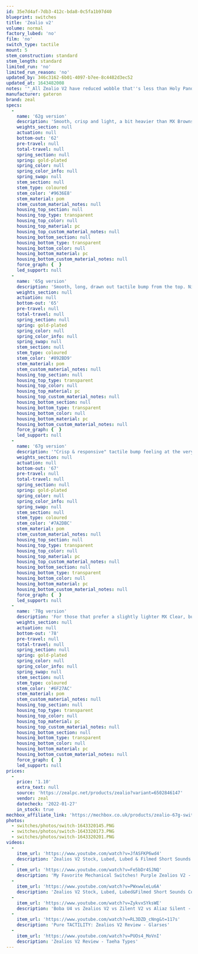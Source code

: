 ```yaml
---
id: 35e7d4af-7db3-412c-bda8-0c5fa1b97d40
blueprint: switches
title: 'Zealio v2'
volume: normal
factory_lubed: 'no'
film: 'no'
switch_type: tactile
mount: 5
stem_construction: standard
stem_length: standard
limited_run: 'no'
limited_run_reason: 'no'
updated_by: 346c3162-6b01-4097-b7ee-8c4482d3ec52
updated_at: 1643482008
notes: '"_All Zealio V2 have reduced wobble that''s less than Holy Pandas, while managing to be even more tactile with a bigger, smoother bump as well. Bump starts at the very top of the keypress, no pre-travel_." - Zeal PC'
manufacturer: gateron
brand: zeal
specs:
  -
    name: '62g version'
    description: 'Smooth, crisp and light, a bit heavier than MX Browns in weight, but offer a much smoother experience with a crisper and large tactile bump feedback when compared to Holy Pandas. Lightest variant Zealio.'
    weights_section: null
    actuation: null
    bottom-out: '62'
    pre-travel: null
    total-travel: null
    spring_section: null
    spring: gold-plated
    spring_color: null
    spring_color_info: null
    spring_swap: null
    stem_section: null
    stem_type: coloured
    stem_color: '#9636E8'
    stem_material: pom
    stem_custom_material_notes: null
    housing_top_section: null
    housing_top_type: transparent
    housing_top_color: null
    housing_top_material: pc
    housing_top_custom_material_notes: null
    housing_bottom_section: null
    housing_bottom_type: transparent
    housing_bottom_color: null
    housing_bottom_material: pc
    housing_bottom_custom_material_notes: null
    force_graph: {  }
    led_support: null
  -
    name: '65g version'
    description: 'Smooth, long, drawn out tactile bump from the top. Nice cushion during bottom out.'
    weights_section: null
    actuation: null
    bottom-out: '65'
    pre-travel: null
    total-travel: null
    spring_section: null
    spring: gold-plated
    spring_color: null
    spring_color_info: null
    spring_swap: null
    stem_section: null
    stem_type: coloured
    stem_color: '#892BD9'
    stem_material: pom
    stem_custom_material_notes: null
    housing_top_section: null
    housing_top_type: transparent
    housing_top_color: null
    housing_top_material: pc
    housing_top_custom_material_notes: null
    housing_bottom_section: null
    housing_bottom_type: transparent
    housing_bottom_color: null
    housing_bottom_material: pc
    housing_bottom_custom_material_notes: null
    force_graph: {  }
    led_support: null
  -
    name: '67g version'
    description: '"Crisp & responsive" tactile bump feeling at the very top with more cushion during bottom out than 65g Zealio V2.'
    weights_section: null
    actuation: null
    bottom-out: '67'
    pre-travel: null
    total-travel: null
    spring_section: null
    spring: gold-plated
    spring_color: null
    spring_color_info: null
    spring_swap: null
    stem_section: null
    stem_type: coloured
    stem_color: '#7A2DBC'
    stem_material: pom
    stem_custom_material_notes: null
    housing_top_section: null
    housing_top_type: transparent
    housing_top_color: null
    housing_top_material: pc
    housing_top_custom_material_notes: null
    housing_bottom_section: null
    housing_bottom_type: transparent
    housing_bottom_color: null
    housing_bottom_material: pc
    housing_bottom_custom_material_notes: null
    force_graph: {  }
    led_support: null
  -
    name: '78g version'
    description: 'For those that prefer a slightly lighter MX Clear, but want a bigger and smoother bump than MX Clears / Holy Pandas. Tactile bump is round and snappy at the very top. From beginning to end, the spring is heavier than all other Zealio variants.'
    weights_section: null
    actuation: null
    bottom-out: '78'
    pre-travel: null
    total-travel: null
    spring_section: null
    spring: gold-plated
    spring_color: null
    spring_color_info: null
    spring_swap: null
    stem_section: null
    stem_type: coloured
    stem_color: '#6F27AC'
    stem_material: pom
    stem_custom_material_notes: null
    housing_top_section: null
    housing_top_type: transparent
    housing_top_color: null
    housing_top_material: pc
    housing_top_custom_material_notes: null
    housing_bottom_section: null
    housing_bottom_type: transparent
    housing_bottom_color: null
    housing_bottom_material: pc
    housing_bottom_custom_material_notes: null
    force_graph: {  }
    led_support: null
prices:
  -
    price: '1.10'
    extra_text: null
    source: 'https://zealpc.net/products/zealio?variant=6502846147'
    vendor: zeal
    datecheck: '2022-01-27'
    in_stock: true
mechbox_affiliate_link: 'https://mechbox.co.uk/products/zealio-67g-switch?variant=11556007706666'
photos:
  - switches/photos/switch-1643320145.PNG
  - switches/photos/switch-1643320173.PNG
  - switches/photos/switch-1643320201.PNG
videos:
  -
    item_url: 'https://www.youtube.com/watch?v=JfASFKP6wd4'
    description: 'Zealios V2 Stock, Lubed, Lubed & Filmed Short Sounds Comparison - :3ildcat'
  -
    item_url: 'https://www.youtube.com/watch?v=Fe5bDr4SJNQ'
    description: 'My Favorite Mechanical Switches! Purple Zealios V2 - Brandon Taylor'
  -
    item_url: 'https://www.youtube.com/watch?v=PWxwwleLu6A'
    description: 'Zealios V2 Stock, Lubed, Lubed&Filmed Short Sounds Comparison - Teakeys'
  -
    item_url: 'https://www.youtube.com/watch?v=ZykvxSYksWE'
    description: 'Boba U4 vs Zealios V2 vs Zilent V2 vs Aliaz Silent - Kyle Tait'
  -
    item_url: 'https://www.youtube.com/watch?v=RL3DZD_cNng&t=117s'
    description: 'Pure TACTILITY: Zealios V2 Review - Glarses'
  -
    item_url: 'https://www.youtube.com/watch?v=PUOs4_MoVnI'
    description: 'Zealios V2 Review - Taeha Types'
---
```

